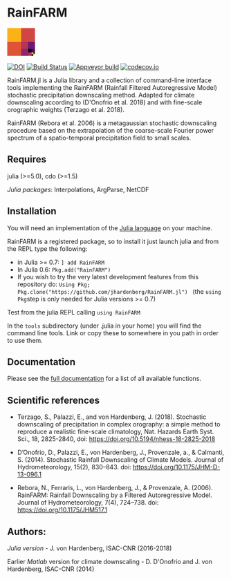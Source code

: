 # RainFARM
![RainFARM logo](/docs/src/assets/logo-small.png) 

[![DOI](https://zenodo.org/badge/75199877.svg)](https://zenodo.org/badge/latestdoi/75199877) [![Build Status](https://travis-ci.org/jhardenberg/RainFARM.jl.svg?branch=master)](https://travis-ci.org/jhardenberg/RainFARM.jl) [![Appveyor build](https://ci.appveyor.com/api/projects/status/agoibqta7c88urfv?svg=true)](https://ci.appveyor.com/project/jhardenberg/rainfarm-jl) [![codecov.io](http://codecov.io/github/jhardenberg/RainFARM.jl/coverage.svg?branch=master)](http://codecov.io/github/jhardenberg/RainFARM.jl?branch=master)

RainFARM.jl is a Julia library and a collection of command-line interface tools implementing the RainFARM (Rainfall Filtered Autoregressive Model) stochastic precipitation downscaling method. Adapted for climate downscaling according to (D'Onofrio et al. 2018) and with fine-scale orographic weights (Terzago et al. 2018).

RainFARM (Rebora et al. 2006) is a metagaussian stochastic downscaling procedure based on the extrapolation of the coarse-scale Fourier power spectrum of a spatio-temporal precipitation field to small scales.

## Requires 

julia (>=5.0), cdo (>=1.5)

*Julia packages*: Interpolations, ArgParse, NetCDF

## Installation

You will need an implementation of the [Julia language](https://julialang.org/) on your machine. 

RainFARM is a registered package, so to install it just launch julia and from the REPL type the following:

- in Julia >= 0.7: ```] add RainFARM```
- In Julia 0.6: ```Pkg.add("RainFARM")```
- If you wish to try the very latest development features from this repository do:
```Using Pkg; Pkg.clone("https://github.com/jhardenberg/RainFARM.jl") ```
(the `using Pkg`step is only needed for Julia versions >= 0.7)

Test from the julia REPL calling `using RainFARM`

In the `tools` subdirectory (under .julia in your home) you will find the command line tools. Link or copy these to somewhere in you path in order to use them.

## Documentation

Please see the [full documentation](https://jhardenberg.github.io/RainFARM.jl/stable/) for a list of all available functions.

## Scientific references

- Terzago, S., Palazzi, E., and von Hardenberg, J. (2018). Stochastic downscaling of precipitation in complex orography: a simple method to reproduce a realistic fine-scale climatology, Nat. Hazards Earth Syst. Sci., 18, 2825-2840, doi: <https://doi.org/10.5194/nhess-18-2825-2018>

- D’Onofrio, D., Palazzi, E., von Hardenberg, J., Provenzale, a., & Calmanti, S. (2014). Stochastic Rainfall Downscaling of Climate Models. Journal of Hydrometeorology, 15(2), 830–843. doi: <https://doi.org/10.1175/JHM-D-13-096.1>

- Rebora, N., Ferraris, L., von Hardenberg, J., & Provenzale, A. (2006). RainFARM: Rainfall Downscaling by a Filtered Autoregressive Model. Journal of Hydrometeorology, 7(4), 724–738. doi: <https://doi.org/10.1175/JHM517.1>

## Authors: 

*Julia version* - J. von Hardenberg, ISAC-CNR (2016-2018)

Earlier *Matlab* version for climate downscaling - D. D'Onofrio and J. von Hardenberg, ISAC-CNR (2014)
